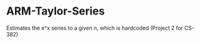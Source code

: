 # ARM-Taylor-Series
Estimates the e^x series to a given n, which is hardcoded (Project 2 for CS-382)
